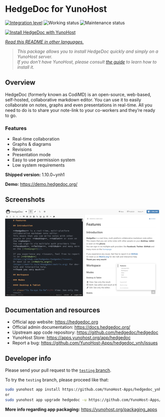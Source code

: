 <!--
N.B.: This README was automatically generated by <https://github.com/YunoHost/apps/tree/master/tools/readme_generator>
It shall NOT be edited by hand.
-->

# HedgeDoc for YunoHost

[![Integration level](https://dash.yunohost.org/integration/hedgedoc.svg)](https://ci-apps.yunohost.org/ci/apps/hedgedoc/) ![Working status](https://ci-apps.yunohost.org/ci/badges/hedgedoc.status.svg) ![Maintenance status](https://ci-apps.yunohost.org/ci/badges/hedgedoc.maintain.svg)

[![Install HedgeDoc with YunoHost](https://install-app.yunohost.org/install-with-yunohost.svg)](https://install-app.yunohost.org/?app=hedgedoc)

*[Read this README in other languages.](./ALL_README.md)*

> *This package allows you to install HedgeDoc quickly and simply on a YunoHost server.*  
> *If you don't have YunoHost, please consult [the guide](https://yunohost.org/install) to learn how to install it.*

## Overview

HedgeDoc (formerly known as CodiMD) is an open-source, web-based, self-hosted, collaborative markdown editor.
You can use it to easily collaborate on notes, graphs and even presentations in real-time. All you need to do is to share your note-link to your co-workers and they’re ready to go.

### Features

- Real-time collaboration
- Graphs & diagrams
- Revisions
- Presentation mode
- Easy to use permission system
- Low system requirements


**Shipped version:** 1.10.0~ynh1

**Demo:** <https://demo.hedgedoc.org/>

## Screenshots

![Screenshot of HedgeDoc](./doc/screenshots/screenshot.png)

## Documentation and resources

- Official app website: <https://hedgedoc.org>
- Official admin documentation: <https://docs.hedgedoc.org/>
- Upstream app code repository: <https://github.com/hedgedoc/hedgedoc>
- YunoHost Store: <https://apps.yunohost.org/app/hedgedoc>
- Report a bug: <https://github.com/YunoHost-Apps/hedgedoc_ynh/issues>

## Developer info

Please send your pull request to the [`testing` branch](https://github.com/YunoHost-Apps/hedgedoc_ynh/tree/testing).

To try the `testing` branch, please proceed like that:

```bash
sudo yunohost app install https://github.com/YunoHost-Apps/hedgedoc_ynh/tree/testing --debug
or
sudo yunohost app upgrade hedgedoc -u https://github.com/YunoHost-Apps/hedgedoc_ynh/tree/testing --debug
```

**More info regarding app packaging:** <https://yunohost.org/packaging_apps>
